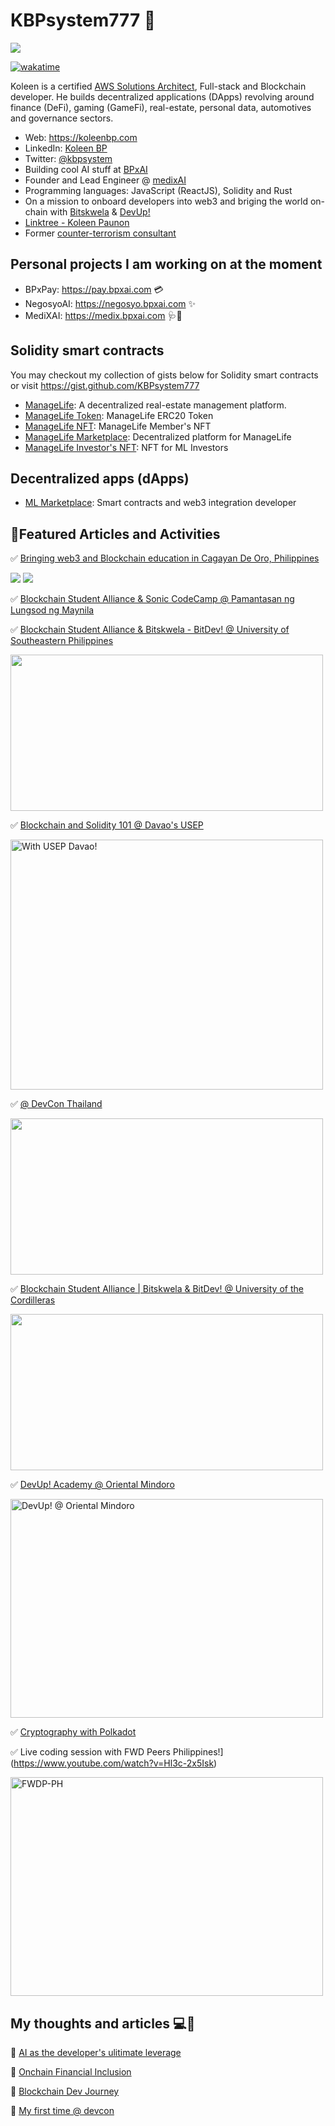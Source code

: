 # KBPsystem777 🐳

![](https://komarev.com/ghpvc/?username=kbpsystem777&style=for-the-badge)

[![wakatime](https://wakatime.com/badge/user/7d99c5ac-1c90-4a13-8706-47306dc78f9d.svg)](https://wakatime.com/@7d99c5ac-1c90-4a13-8706-47306dc78f9d)


Koleen is a certified [AWS Solutions Architect](https://www.credly.com/badges/4ee1f735-b7e0-40bd-b679-794ea1bcf385/public_url), Full-stack and Blockchain developer. He builds decentralized applications (DApps) revolving around finance (DeFi), gaming (GameFi), real-estate, personal data, automotives and governance sectors.

- Web: https://koleenbp.com
- LinkedIn: [Koleen BP](https://www.linkedin.com/in/koleenbp)
- Twitter: [@kbpsystem](https://twitter.com/kbpsystem)
- Building cool AI stuff at [BPxAI](https://bpxai.com)
- Founder and Lead Engineer @ [medixAI](https://medix.bpxai.com)
- Programming languages: JavaScript (ReactJS),  Solidity and Rust
- On a mission to onboard developers into web3 and briging the world on-chain with [Bitskwela](https://bitskwela.com) & [DevUp!](https://www.devup.academy/)
- [Linktree - Koleen Paunon](https://linktr.ee/koleenbp)
- Former [counter-terrorism consultant](https://www.un.org/en/ga/sixth/75/int_terrorism/philippines_e.pdf)

## Personal projects I am working on at the moment

- BPxPay: https://pay.bpxai.com 💳
- NegosyoAI: https://negosyo.bpxai.com ✨
- MediXAI: https://medix.bpxai.com 🩺🤖


## Solidity smart contracts

You may checkout my collection of gists below for Solidity smart contracts or visit https://gist.github.com/KBPsystem777

- [ManageLife](https://managelife.co): A decentralized real-estate management platform.
- [ManageLife Token](https://etherscan.io/address/0x113361a5ca06a36b63646d6ab076f3d040970c97): ManageLife ERC20 Token
- [ManageLife NFT](https://etherscan.io/address/0x5aa43df98b3fa29595c2884f16ee977fbf3ec344): ManageLife Member's NFT
- [ManageLife Marketplace](https://etherscan.io/address/0x81906929b10416a65a305d498267fe20adfc4746): Decentralized platform for ManageLife
- [ManageLife Investor's NFT](https://etherscan.io/address/0x553e305f2d8dca274b19b1cef35720d4bc7f8fa0): NFT for ML Investors


## Decentralized apps (dApps)

- [ML Marketplace](https://market.managelife.io): Smart contracts and web3 integration developer

## 📰Featured Articles and Activities

✅ [Bringing web3 and Blockchain education in Cagayan De Oro, Philippines](https://x.com/jirols_btc/status/1937031079858430054/photo/3)

<image src="https://pbs.twimg.com/media/GuJG73RagAIg1_R?format=jpg&name=4096x4096">

<image src="https://pbs.twimg.com/media/GuG3IMEX0AArztd?format=jpg&name=4096x4096">


✅ [Blockchain Student Alliance & Sonic CodeCamp @ Pamantasan ng Lungsod ng Maynila](https://www.bitdigest.io/posts/bitskwela-equips-plm-developers-for-web3-careers-with-sonic-codecamp)




✅ [Blockchain Student Alliance & Bitskwela - BitDev! @ University of Southeastern Philippines](https://www.bitdigest.io/posts/highlights-from-bsas-getting-started-with-blockchain-workshop-in-partnership-with-university-of-southeastern-philippines)

<image src="https://cdn.prod.website-files.com/65caf45457fd0cc1889666d2/675bac4771d12058a806dce0_bsa-university-of-southeastern.png" height="250" width="500">

✅ [Blockchain and Solidity 101 @ Davao's USEP](https://www.facebook.com/share/p/15W1gmjw79/)

<image src="image.png" alt="With USEP Davao!" height="400" width="500">

✅ [@ DevCon Thailand](https://www.bitdigest.io/posts/bitskwela-attends-thailand-blockchain-week-global-ethereum-conference---devcon-sea-and-community-events-in-bangkok-thailand)

<image src="https://cdn.prod.website-files.com/65caf45457fd0cc1889666d2/674aef08f98b4a7a25e48f8d_compressed%252FzHe3N4VK_uploaded_with_phoneflow.webp" height="250" width="500">

✅ [Blockchain Student Alliance | Bitskwela & BitDev! @ University of the Cordilleras](https://www.bitdigest.io/posts/highlights-from-bsas-getting-started-with-blockchain-workshop-in-partnership-with-university-of-the-cordilleras?fbclid=IwY2xjawH2E6NleHRuA2FlbQIxMAABHSGxrg2moNb-sfjE1jBqFPtK8gQorEpA9PPc4G_YC0EXBVxuXMAbayGCYA_aem_dEbzne9T3O2gqkvJABgVsg)

<image src="https://cdn.prod.website-files.com/65caf45457fd0cc1889666d2/6753ad90c8a57c460f1c1dc0_bsa-uni-of-cordilleras.png" height="250" width="500">


✅ [DevUp! Academy @ Oriental Mindoro](https://www.facebook.com/share/p/15uTVJZh6C/)

<image alt="DevUp! @ Oriental Mindoro" src="image-1.png" height="350" width="500">

✅ [Cryptography with Polkadot](https://www.facebook.com/share/p/1BYMyG37i6/)

✅ Live coding session with FWD Peers Philippines!](https://www.youtube.com/watch?v=Hl3c-2x5Isk)

<image alt="FWDP-PH" src="image-2.png" height="350" width="500">

## My thoughts and articles 💻🔗

💬 [AI as the developer's ulitimate leverage](https://koleenbp.substack.com/p/ai-is-not-a-threat-to-developers)

💬 [Onchain Financial Inclusion](https://koleenbp.substack.com/p/onchain-financial-inclusion-how-builders)

💬 [Blockchain Dev Journey](https://github.com/KBPsystem777/blockchain-development-journey)

💬 [My first time @ devcon](https://koleenbp.substack.com/p/my-devcon7-experience-exploring-bangkok)


